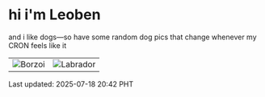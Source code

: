 # hi i'm Leoben

and i like dogs—so have some random dog pics that change whenever my CRON feels like it

|  |  |
|--------|----------|
| ![Borzoi](https://random-dog-vercel.vercel.app/api/random-borzoi?v=1752842548) | ![Labrador](https://random-dog-vercel.vercel.app/api/random-labrador?v=1752842548) |

Last updated: 2025-07-18 20:42 PHT
